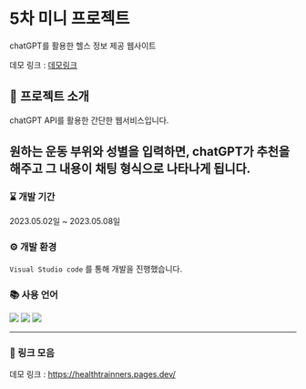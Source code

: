 # 5차 미니 프로젝트

chatGPT를 활용한 헬스 정보 제공 웹사이트

데모 링크 : [데모링크](https://healthtrainners.pages.dev/)

## 🙋 프로젝트 소개

chatGPT API를 활용한 간단한 웹서비스입니다.

## 원하는 운동 부위와 성별을 입력하면, chatGPT가 추천을 해주고 그 내용이 채팅 형식으로 나타나게 됩니다.

### ⌛ 개발 기간

2023.05.02일 ~ 2023.05.08일

### ⚙ 개발 환경

`Visual Studio code` 를 통해 개발을 진행했습니다.

### 📚 사용 언어

<img src="https://img.shields.io/badge/HTML5-E34F26?style=flat&logo=HTML5&logoColor=white"/>
<img src="https://img.shields.io/badge/CSS3-1572B6?style=flat&logo=CSS3&logoColor=white"/>
<img src="https://img.shields.io/badge/JavaScript-F7DF1E?style=flat&logo=JavaScript&logoColor=black"/>

---

### 🔗 링크 모음

데모 링크 : <https://healthtrainners.pages.dev/>
